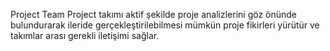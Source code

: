 Project Team
Project takımı aktif şekilde proje analizlerini göz önünde bulundurarak ileride gerçekleştirilebilmesi mümkün proje fikirleri yürütür ve takımlar arası gerekli iletişimi sağlar.
